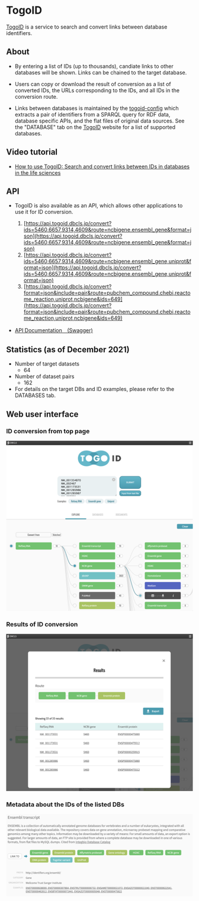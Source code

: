 # TogoID

[TogoID](https://togoid.dbcls.jp/) is a service to search and convert links between database identifiers.

## About

- By entering a list of IDs (up to thousands), candiate links to other databases will be shown. Links can be chained to the target database.

- Users can copy or download the result of conversion as a list of converted IDs, the URLs corresponding to the IDs, and all IDs in the conversion route.

- Links between databases is maintained by the [togoid-config](https://github.com/dbcls/togoid-config) which extracts a pair of identifiers from a SPARQL query for RDF data, database specific APIs, and the flat files of original data sources. See the "DATABASE" tab on the [TogoID](https://togoid.dbcls.jp/) website for a list of supported databases.

## Video tutorial
- [How to use TogoID: Search and convert links between IDs in databases in the life sciences](https://www.youtube.com/watch?v=xxkVEtJMW2k)

## API
- TogoID is also available as an API, which allows other applications to use it for ID conversion.
    1. [https://api.togoid.dbcls.jp/convert?ids=5460,6657,9314,4609&route=ncbigene,ensembl_gene&format=json](https://api.togoid.dbcls.jp/convert?ids=5460,6657,9314,4609&route=ncbigene,ensembl_gene&format=json)
    2. [https://api.togoid.dbcls.jp/convert?ids=5460,6657,9314,4609&route=ncbigene,ensembl_gene,uniprot&format=json](https://api.togoid.dbcls.jp/convert?ids=5460,6657,9314,4609&route=ncbigene,ensembl_gene,uniprot&format=json)
    3. [https://api.togoid.dbcls.jp/convert?format=json&include=pair&route=pubchem_compound,chebi,reactome_reaction,uniprot,ncbigene&ids=649](https://api.togoid.dbcls.jp/convert?format=json&include=pair&route=pubchem_compound,chebi,reactome_reaction,uniprot,ncbigene&ids=649)

- [API Documentation　(Swagger)](https://togoid.dbcls.jp/apidoc/)

## Statistics (as of December 2021)
- Number of target datasets 
    - 64
- Number of dataset pairs
    - 162
- For details on the target DBs and ID examples, please refer to the DATABASES tab. 

## Web user interface

### ID conversion from top page

![Fig-1](https://raw.githubusercontent.com/dbcls/website/master/services/images/TogoID_fig-1_20210707.png)

### Results of ID conversion

![Fig-2](https://raw.githubusercontent.com/dbcls/website/master/services/images/TogoID_fig-2_20210707.png)

### Metadata about the IDs of the listed DBs

![Fig-3](https://raw.githubusercontent.com/dbcls/website/master/services/images/TogoID_fig-3_20210707.png)

